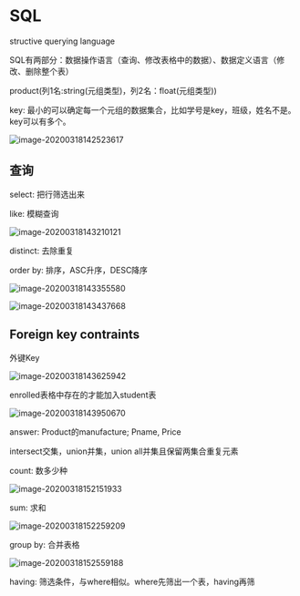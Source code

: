 # SQL

structive querying language

SQL有两部分：数据操作语言（查询、修改表格中的数据）、数据定义语言（修改、删除整个表）

product(列1名:string(元组类型)，列2名：float(元组类型))

key: 最小的可以确定每一个元组的数据集合，比如学号是key，班级，姓名不是。		key可以有多个。

![image-20200318142523617](C:\Users\Felix\AppData\Roaming\Typora\typora-user-images\image-20200318142523617.png)

## 查询

select: 把行筛选出来

like: 模糊查询

![image-20200318143210121](C:\Users\Felix\AppData\Roaming\Typora\typora-user-images\image-20200318143210121.png)

distinct: 去除重复

order by: 排序，ASC升序，DESC降序

![image-20200318143355580](C:\Users\Felix\AppData\Roaming\Typora\typora-user-images\image-20200318143355580.png)

![image-20200318143437668](C:\Users\Felix\AppData\Roaming\Typora\typora-user-images\image-20200318143437668.png)

## Foreign key contraints

外键Key

![image-20200318143625942](C:\Users\Felix\AppData\Roaming\Typora\typora-user-images\image-20200318143625942.png)

enrolled表格中存在的才能加入student表

![image-20200318143950670](C:\Users\Felix\AppData\Roaming\Typora\typora-user-images\image-20200318143950670.png)

answer: Product的manufacture; Pname, Price



intersect交集，union并集，union all并集且保留两集合重复元素

count: 数多少种

![image-20200318152151933](C:\Users\Felix\AppData\Roaming\Typora\typora-user-images\image-20200318152151933.png)

sum: 求和

![image-20200318152259209](C:\Users\Felix\AppData\Roaming\Typora\typora-user-images\image-20200318152259209.png)

group by: 合并表格



![image-20200318152559188](C:\Users\Felix\AppData\Roaming\Typora\typora-user-images\image-20200318152559188.png)

having: 筛选条件，与where相似。where先筛出一个表，having再筛

